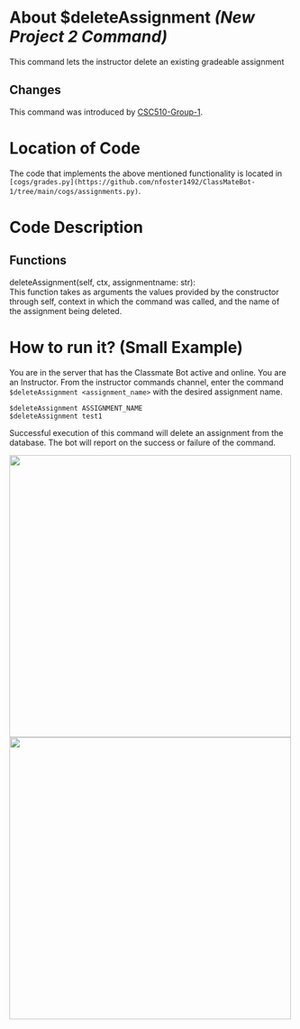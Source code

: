 # About $deleteAssignment _(New Project 2 Command)_
This command lets the instructor delete an existing gradeable assignment
## Changes

This command was introduced by [CSC510-Group-1](https://github.com/nfoster1492/ClassMateBot-1/).

# Location of Code
The code that implements the above mentioned functionality is located in `[cogs/grades.py](https://github.com/nfoster1492/ClassMateBot-1/tree/main/cogs/assignments.py)`.

# Code Description
## Functions
deleteAssignment(self, ctx, assignmentname: str): <br>
This function takes as arguments the values provided by the constructor through self, context in which the command was called, and the name of the assignment being deleted.
# How to run it? (Small Example)
You are in the server that has the Classmate Bot active and online. You are an Instructor. From the instructor commands channel, enter the command `$deleteAssignment <assignment_name>` with the desired assignment name.

```
$deleteAssignment ASSIGNMENT_NAME
$deleteAssignment test1
```
Successful execution of this command will delete an assignment from the database. The bot will report on the success or failure of the command.

<img src="https://github.com/nfoster1492/ClassMateBot-1/blob/main/data/proj2media/deleteAssignmentHelp.PNG?raw=true" width="500">

<img src="https://github.com/nfoster1492/ClassMateBot-1/blob/main/data/proj2media/deleteAssignment.PNG?raw=true" width="500">